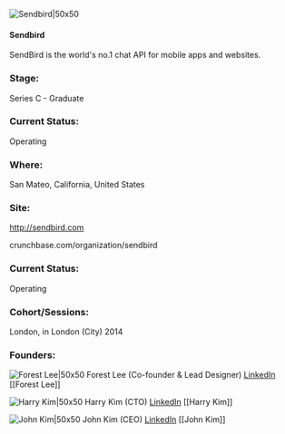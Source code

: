 

![Sendbird|50x50](https://apimg.techstars.com/connect/images/image_files/609b0bfcac092500084d40d9/original/Sendbird_Symbol_RGB_whiteBG.png)

#### Sendbird
SendBird is the world's no.1 chat API for mobile apps and websites.

### Stage: 
Series C - Graduate 

### Current Status: 
Operating

### Where:
San Mateo, California, United States

### Site:
http://sendbird.com



crunchbase.com/organization/sendbird

### Current Status: 
Operating

### Cohort/Sessions: 
London, in London (City) 2014

### Founders: 

![Forest Lee|50x50](https://apimg.techstars.com/connect/images/image_files/538c/6010/9f72/285d/3e00/0004/original/Forrest.jpg) Forest Lee (Co-founder & Lead Designer) [LinkedIn](https://linkedin.com/in/designforest) [[Forest Lee]]

![Harry Kim|50x50](https://apimg.techstars.com/connect/images/image_files/56ce4d8934b274c11b000001/original/12248092_10206179152292628_8924181395334942919_o.jpg) Harry Kim (CTO) [LinkedIn](https://linkedin.com/in/yeusinkim) [[Harry Kim]]

![John Kim|50x50](https://apimg.techstars.com/connect/images/image_files/538c/5ff1/9f72/285d/3e00/0003/original/John.jpg) John Kim (CEO) [LinkedIn](https://linkedin.com/in/doshkim) [[John Kim]]



